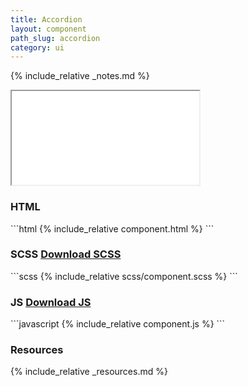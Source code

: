 ```yaml
---
title: Accordion
layout: component
path_slug: accordion
category: ui
---
```


{% include_relative _notes.md %}

<iframe class="medium" src="{{ site.baseurl }}/component/{{ page.path_slug }}/example.html"></iframe>

<h3>HTML</h3>
```html
{% include_relative component.html %}
```
<h3>SCSS <a href="scss/component.scss">Download SCSS</a></h3>
```scss
{% include_relative scss/component.scss %}
```

<h3>JS <a href="component.js">Download JS</a></h3>
```javascript
{% include_relative component.js %}
```

<h3>Resources</h3>

{% include_relative _resources.md %}
